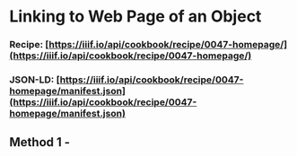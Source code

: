 # Linking to Web Page of an Object
### Recipe: [https://iiif.io/api/cookbook/recipe/0047-homepage/](https://iiif.io/api/cookbook/recipe/0047-homepage/)
### JSON-LD: [https://iiif.io/api/cookbook/recipe/0047-homepage/manifest.json](https://iiif.io/api/cookbook/recipe/0047-homepage/manifest.json)

## Method 1 - 
